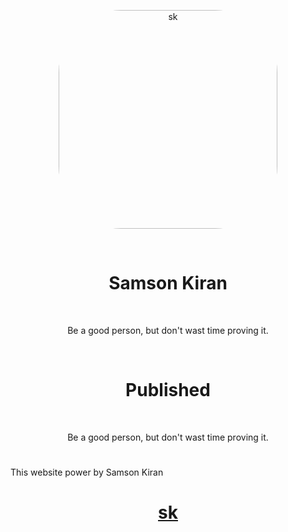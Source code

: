 
<p align="center"><img height="350px" width="350px" style="border-radius:100px;" src="https://samsonkiran02.github.io/Link/Images/PNG/Samson-Kiran.png" alt="sk"></p>
<br>
<h1 align="center">Samson Kiran</h1>
<br>
<P align="center">Be a good person, but don't wast time proving it.</P>
<br>

<h1 align="center">Published</h1>
<br>
<P align="center">Be a good person, but don't wast time proving it.</P>


# 
This website power by Samson Kiran<br>


<a href="https://samsonkiran02.github.io/Happy/Index.html"><h1 align="center" style="color:red;">sk</h1></a>
